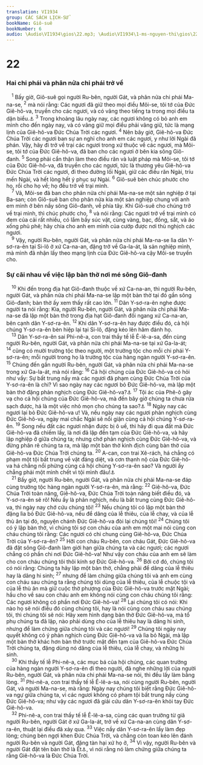 ```yaml
---
translation: VI1934
group: CÁC SÁCH LỊCH-SỬ
bookName: Giô-suê 
bookNumber: 6
audio: \Audio\VI1934\gios\22.mp3; \Audio\VI1934\1-ms-nguyen-thi\gios\22.mp3
---
```


<div class="title"><h1>22</h1><h3>Hai chi phái và phân nửa chi phái trở về</h3></div>
<span class="verse gios_22_1"> <sup>1</sup> Bấy giờ, Giô-suê gọi người Ru-bên, người Gát, và phân nửa chi phái Ma-na-se, </span>
<span class="verse gios_22_2"><sup>2</sup> mà nói rằng: Các ngươi đã giữ theo mọi điều Môi-se, tôi tớ của Đức Giê-hô-va, truyền cho các ngươi, và có vâng theo tiếng ta trong mọi điều ta dặn biểu.<a data-toggle="tooltip" data-placement="bottom" title="Dan 32:20-32; Gios 1:12-15">⚓</a></span>
<span class="verse gios_22_3"><sup>3</sup> Trong khoảng lâu ngày nay, các ngươi không có bỏ anh em mình cho đến ngày nay, và có vâng giữ mọi điều phải vâng giữ, tức là mạng lịnh của Giê-hô-va Đức Chúa Trời các ngươi. </span>
<span class="verse gios_22_4"><sup>4</sup> Nên bây giờ, Giê-hô-va Đức Chúa Trời các ngươi ban sự an nghỉ cho anh em các ngươi, y như lời Ngài đã phán. Vậy, hãy đi trở về trại các ngươi trong xứ thuộc về các ngươi, mà Môi-se, tôi tớ của Đức Giê-hô-va, đã ban cho các ngươi ở bên kia sông Giô-đanh. </span>
<span class="verse gios_22_5"><sup>5</sup> Song phải cẩn thận làm theo điều răn và luật pháp mà Môi-se, tôi tớ của Đức Giê-hô-va, đã truyền cho các ngươi, tức là thương yêu Giê-hô-va Đức Chúa Trời các ngươi, đi theo đường lối Ngài, giữ các điều răn Ngài, tríu mến Ngài, và hết lòng hết ý phục sự Ngài. </span>
<span class="verse gios_22_6"><sup>6</sup> Giô-suê bèn chúc phước cho họ, rồi cho họ về; họ đều trở về trại mình. <br/></span>
<span class="verse gios_22_7"> <sup>7</sup> Vả, Môi-se đã ban cho phân nửa chi phái Ma-na-se một sản nghiệp ở tại Ba-san; còn Giô-suê ban cho phân nửa kia một sản nghiệp chung với anh em mình ở bên nầy sông Giô-đanh, về phía tây. Khi Giô-suê cho chúng trở về trại mình, thì chúc phước cho, </span>
<span class="verse gios_22_8"><sup>8</sup> và nói rằng: Các ngươi trở về trại mình có đem của cải rất nhiều, có lắm bầy súc vật, cùng vàng, bạc, đồng, sắt, và áo xống phủ phê; hãy chia cho anh em mình của cướp được nơi thù nghịch các ngươi. <br/></span>
<span class="verse gios_22_9"> <sup>9</sup> Vậy, người Ru-bên, người Gát, và phân nửa chi phái Ma-na-se lìa dân Y-sơ-ra-ên tại Si-lô ở xứ Ca-na-an, đặng trở về Ga-la-át, là sản nghiệp mình, mà mình đã nhận lấy theo mạng lịnh của Đức Giê-hô-va cậy Môi-se truyền cho. <br/></span>
<div class="title"><h3>Sự cãi nhau về việc lập bàn thờ nơi mé sông Giô-đanh</h3></div>
<span class="verse gios_22_10"> <sup>10</sup> Khi đến trong địa hạt Giô-đanh thuộc về xứ Ca-na-an, thì người Ru-bên, người Gát, và phân nửa chi phái Ma-na-se lập một bàn thờ tại đó gần sông Giô-đanh; bàn thờ ấy xem thấy rất cao lớn. </span>
<span class="verse gios_22_11"><sup>11</sup> Dân Y-sơ-ra-ên nghe được người ta nói rằng: Kìa, người Ru-bên, người Gát, và phân nửa chi phái Ma-na-se đã lập một bàn thờ trong địa hạt Giô-đanh đối ngang xứ Ca-na-an, bên cạnh dân Y-sơ-ra-ên. </span>
<span class="verse gios_22_12"><sup>12</sup> Khi dân Y-sơ-ra-ên hay được điều đó, cả hội chúng Y-sơ-ra-ên bèn hiệp lại tại Si-lô, đặng kéo lên hãm đánh họ. <br/></span>
<span class="verse gios_22_13"> <sup>13</sup> Dân Y-sơ-ra-ên sai Phi-nê-a, con trai thầy tế lễ Ê-lê-a-sa, đến cùng người Ru-bên, người Gát, và phân nửa chi phái Ma-na-se tại xứ Ga-la-át; </span>
<span class="verse gios_22_14"><sup>14</sup> cũng có mười trưởng tộc theo người, một trưởng tộc cho mỗi chi phái Y-sơ-ra-ên; mỗi người trong họ là trưởng tộc của hàng ngàn người Y-sơ-ra-ên. </span>
<span class="verse gios_22_15"><sup>15</sup> Chúng đến gần người Ru-bên, người Gát, và phân nửa chi phái Ma-na-se trong xứ Ga-la-át, mà nói rằng: </span>
<span class="verse gios_22_16"><sup>16</sup> Cả hội chúng của Đức Giê-hô-va có hỏi như vầy: Sự bất trung nầy mà các ngươi đã phạm cùng Đức Chúa Trời của Y-sơ-ra-ên là chi? Vì sao ngày nay các ngươi bỏ Đức Giê-hô-va, mà lập một bàn thờ đặng phản nghịch cùng Đức Giê-hô-va?<a data-toggle="tooltip" data-placement="bottom" title="Phu 12:13-14">⚓</a></span>
<span class="verse gios_22_17"><sup>17</sup> Tội ác của Phê-ô gây vạ cho cả hội chúng của Đức Giê-hô-va, mà đến bây giờ chúng ta chưa rửa sạch được, há là một việc nhỏ mọn cho chúng ta sao?<a data-toggle="tooltip" data-placement="bottom" title="Dan 25:1-9">⚓</a></span>
<span class="verse gios_22_18"><sup>18</sup> Ngày nay các ngươi lại bỏ Đức Giê-hô-va ư! Vả, nếu ngày nay các ngươi phản nghịch cùng Đức Giê-hô-va, ngày mai chắc Ngài sẽ nổi giận cùng cả hội chúng Y-sơ-ra-ên. </span>
<span class="verse gios_22_19"><sup>19</sup> Song nếu đất các ngươi nhận được bị ô uế, thì hãy đi qua đất mà Đức Giê-hô-va đã chiếm lấy, là nơi đã lập đền tạm của Đức Giê-hô-va, và hãy lập nghiệp ở giữa chúng ta; nhưng chớ phản nghịch cùng Đức Giê-hô-va, và đừng phân rẽ chúng ta ra, mà lập một bàn thờ kình địch cùng bàn thờ của Giê-hô-va Đức Chúa Trời chúng ta. </span>
<span class="verse gios_22_20"><sup>20</sup> A-can, con trai Xê-rách, há chẳng có phạm một tội bất trung về vật đáng diệt, và cơn thạnh nộ của Đức Giê-hô-va há chẳng nổi phừng cùng cả hội chúng Y-sơ-ra-ên sao? Và người ấy chẳng phải một mình chết vì tội mình đâu!<a data-toggle="tooltip" data-placement="bottom" title="Gios 7:1-26">⚓</a><br/></span>
<span class="verse gios_22_21"> <sup>21</sup> Bấy giờ, người Ru-bên, người Gát, và phân nửa chi phái Ma-na-se đáp cùng trưởng tộc hàng ngàn người Y-sơ-ra-ên, mà rằng: </span>
<span class="verse gios_22_22"><sup>22</sup> Giê-hô-va, Đức Chúa Trời toàn năng, Giê-hô-va, Đức Chúa Trời toàn năng biết điều đó, và Y-sơ-ra-ên sẽ rõ! Nếu ấy là phản nghịch, nếu là bất trung cùng Đức Giê-hô-va, thì ngày nay chớ cứu chúng tôi! </span>
<span class="verse gios_22_23"><sup>23</sup> Nếu chúng tôi có lập một bàn thờ đặng lìa bỏ Đức Giê-hô-va, nếu để dâng của lễ thiêu, của lễ chay, và của lễ thù ân tại đó, nguyện chánh Đức Giê-hô-va đòi lại chúng tôi! </span>
<span class="verse gios_22_24"><sup>24</sup> Chúng tôi có ý lập bàn thờ, vì chúng tôi sợ con cháu của anh em một mai nói cùng con cháu chúng tôi rằng: Các ngươi có chi chung cùng Giê-hô-va, Đức Chúa Trời của Y-sơ-ra-ên? </span>
<span class="verse gios_22_25"><sup>25</sup> Hỡi con cháu Ru-bên, con cháu Gát, Đức Giê-hô-va đã đặt sông Giô-đanh làm giới hạn giữa chúng ta và các ngươi; các ngươi chẳng có phần chi nơi Đức Giê-hô-va! Như vậy con cháu của anh em sẽ làm cho con cháu chúng tôi thôi kính sợ Đức Giê-hô-va. </span>
<span class="verse gios_22_26"><sup>26</sup> Bởi cớ đó, chúng tôi có nói rằng: Chúng ta hãy lập một bàn thờ, chẳng phải để dâng của lễ thiêu hay là dâng hi sinh; </span>
<span class="verse gios_22_27"><sup>27</sup> nhưng để làm chứng giữa chúng tôi và anh em cùng con cháu sau chúng ta rằng chúng tôi dùng của lễ thiêu, của lễ chuộc tội và của lễ thù ân mà giữ cuộc thờ phượng của Đức Giê-hô-va trước mặt Ngài; hầu cho về sau con cháu anh em không nói cùng con cháu chúng tôi rằng: Các ngươi không có phần nơi Đức Giê-hô-va! </span>
<span class="verse gios_22_28"><sup>28</sup> Lại chúng tôi có nói: Khi nào họ sẽ nói điều đó cùng chúng tôi, hay là nói cùng con cháu sau chúng tôi, thì chúng tôi sẽ nói: Hãy xem hình dạng bàn thờ Đức Giê-hô-va, mà tổ phụ chúng ta đã lập, nào phải dùng cho của lễ thiêu hay là dâng hi sinh, nhưng để làm chứng giữa chúng tôi và các ngươi! </span>
<span class="verse gios_22_29"><sup>29</sup> Chúng tôi ngày nay quyết không có ý phản nghịch cùng Đức Giê-hô-va và lìa bỏ Ngài, mà lập một bàn thờ khác hơn bàn thờ trước mặt đền tạm của Giê-hô-va Đức Chúa Trời chúng ta, đặng dùng nó dâng của lễ thiêu, của lễ chay, và những hi sinh. <br/></span>
<span class="verse gios_22_30"> <sup>30</sup> Khi thầy tế lễ Phi-nê-a, các mục bá của hội chúng, các quan trưởng của hàng ngàn người Y-sơ-ra-ên đi theo người, đã nghe những lời của người Ru-bên, người Gát, và phân nửa chi phái Ma-na-se nói, thì đều lấy làm bằng lòng. </span>
<span class="verse gios_22_31"><sup>31</sup> Phi-nê-a, con trai thầy tế lễ Ê-lê-a-sa, nói cùng người Ru-bên, người Gát, và người Ma-na-se, mà rằng: Ngày nay chúng tôi biết rằng Đức Giê-hô-va ngự giữa chúng ta, vì các ngươi không có phạm tội bất trung nầy cùng Đức Giê-hô-va; như vậy các ngươi đã giải cứu dân Y-sơ-ra-ên khỏi tay Đức Giê-hô-va. <br/></span>
<span class="verse gios_22_32"> <sup>32</sup> Phi-nê-a, con trai thầy tế lễ Ê-lê-a-sa, cùng các quan trưởng từ giã người Ru-bên, người Gát ở xứ Ga-la-át, trở về xứ Ca-na-an cùng dân Y-sơ-ra-ên, thuật lại điều đã xảy qua. </span>
<span class="verse gios_22_33"><sup>33</sup> Việc nầy dân Y-sơ-ra-ên lấy làm đẹp lòng; chúng bèn ngợi khen Đức Chúa Trời, và chẳng còn toan kéo lên đánh người Ru-bên và người Gát, đặng tàn hại xứ họ ở, </span>
<span class="verse gios_22_34"><sup>34</sup> Vì vậy, người Ru-bên và người Gát đặt tên bàn thờ là Ết<a data-toggle="tooltip" data-placement="bottom" title="Nghĩa là bàn thờ chứng">⚓</a>, vì nói rằng nó làm chứng giữa chúng ta rằng Giê-hô-va là Đức Chúa Trời. <br/></span>
